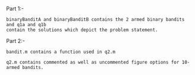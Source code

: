 Part 1:-

    binaryBanditA and binaryBanditB contains the 2 armed binary bandits and q1a and q1b 
    contain the solutions which depict the problem statement.
    
Part 2:-

    bandit.m contains a function used in q2.m

    q2.m contains commented as well as uncommented figure options for 10-armed bandits.
